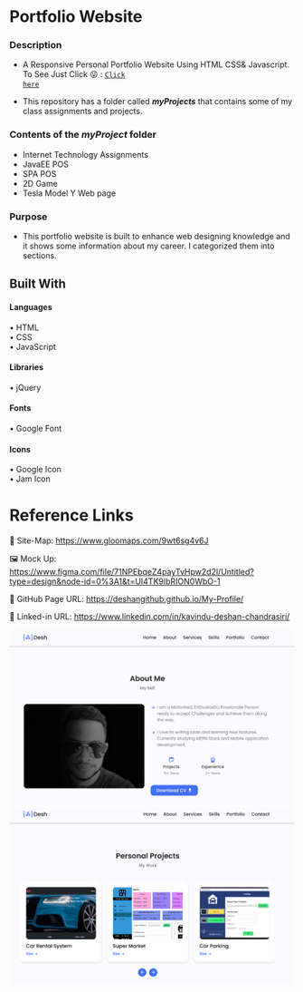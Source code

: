 # Portfolio Website

### Description

* A Responsive Personal Portfolio Website Using HTML CSS& Javascript. To See Just Click 😜 : <code><a href="https://deshangithub.github.io/My-Profile/">Click here</a></code></p>
* This repository has a folder called ***myProjects*** that contains some of my class assignments and projects.

### Contents of the *myProject* folder

* Internet Technology Assignments
* JavaEE POS
* SPA POS
* 2D Game
* Tesla Model Y Web page

### Purpose 

* This portfolio website is built to enhance web designing knowledge and it shows some information about my career.
I categorized them into sections.


## Built With
#### Languages

• HTML <br>
• CSS <br>
• JavaScript <br>

####  Libraries

• jQuery <br>

#### Fonts

• Google Font <br>

#### Icons

• Google Icon <br>
• Jam Icon <br>

# Reference Links
📍 Site-Map: https://www.gloomaps.com/9wt6sg4v6J

️️🖼️ Mock Up: https://www.figma.com/file/71NPEbqeZ4payTvHpw2d2l/Untitled?type=design&node-id=0%3A1&t=UI4TK9IbRION0WbO-1

📃 GitHub Page URL: https://deshangithub.github.io/My-Profile/

🔗 Linked-in URL: https://www.linkedin.com/in/kavindu-deshan-chandrasiri/

![frontend ui](Screenshots/Portfolio_SS_1.png)
![frontend ui](Screenshots/Portfolio_SS_2.png)